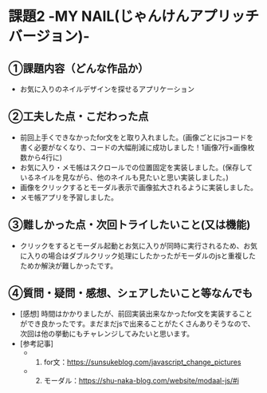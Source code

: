 # 課題2 -MY NAIL(じゃんけんアプリッチバージョン)-

## ①課題内容（どんな作品か）
- お気に入りのネイルデザインを探せるアプリケーション

## ②工夫した点・こだわった点
- 前回上手くできなかったfor文をと取り入れました。(画像ごとにjsコードを書く必要がなくなり、コードの大幅削減に成功しました！1画像7行×画像枚数から4行に)
- お気に入り・メモ帳はスクロールでの位置固定を実装しました。(保存しているネイルを見ながら、他のネイルも見たいと思い実装しました。)
- 画像をクリックするとモーダル表示で画像拡大されるように実装しました。
- メモ帳アプリを予習しました。

## ③難しかった点・次回トライしたいこと(又は機能)
- クリックをするとモーダル起動とお気に入りが同時に実行されるため、お気に入りの場合はダブルクリック処理にしたかったがモーダルのjsと重複したためか解決が難しかったです。

## ④質問・疑問・感想、シェアしたいこと等なんでも
- [感想] 時間はかかりましたが、前回実装出来なかったfor文を実装することができ良かったです。まだまだjsで出来ることがたくさんありそうなので、次回は他の挙動にもチャレンジしてみたいと思います。
- [参考記事] 
	- 1. for文：https://sunsukeblog.com/javascript_change_pictures
	- 2. モーダル：https://shu-naka-blog.com/website/modaal-js/#i
